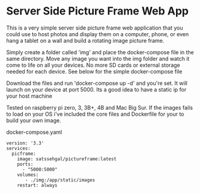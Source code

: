 # Server Side Picture Frame Web App

This is a very simple server side picture frame web application that you could use to host photos and display them on a computer, phone, or even hang a tablet on a wall and build a rotating image picture frame. 

Simply create a folder called 'img' and place the docker-compose file in the same directory. Move any image you want into the img folder and watch it come to life on all your devices. No more SD cards or external storage needed for each device. See below for the simple docker-compose file

Download the files and run 'docker-compose up -d' and you're set. It will launch on your device at port 5000. Its a good idea to have a static ip for your host machine

Tested on raspberry pi zero, 3, 3B+, 4B and Mac Big Sur. If the images fails to load on your OS i've included the core files and Dockerfile for your to build your own image. 

docker-compose.yaml
```
version: '3.3'
services:
  picframe: 
    image: satssehgal/pictureframe:latest 
    ports: 
      - "5000:5000" 
    volumes: 
       - ./img:/app/static/images 
    restart: always
```

